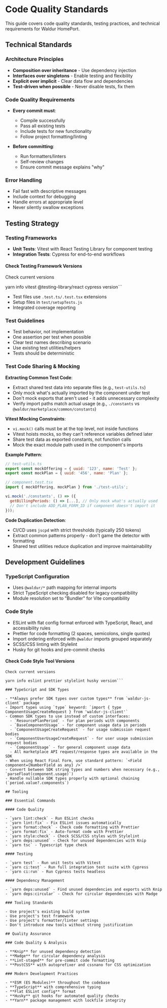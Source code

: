 <!-- EXTERNAL DOCUMENT
Source: https://code.opennodecloud.com/waldur/waldur-homeport.git
Branch: develop
Remote Path: docs//code-quality.md
Local Path: docs/developer-guide/ui
Last Sync: 2025-10-30T22:48:16.884776

WARNING: This file is automatically synchronized from the source repository.
DO NOT EDIT this file directly. Changes will be overwritten.
Edit the source at: https://code.opennodecloud.com/waldur/waldur-homeport.git/-/tree/develop/docs//code-quality.md
-->


# Code Quality Standards

This guide covers code quality standards, testing practices, and technical requirements for Waldur HomePort.

## Technical Standards

### Architecture Principles

- **Composition over inheritance** - Use dependency injection
- **Interfaces over singletons** - Enable testing and flexibility
- **Explicit over implicit** - Clear data flow and dependencies
- **Test-driven when possible** - Never disable tests, fix them

### Code Quality Requirements

- **Every commit must**:
  - Compile successfully
  - Pass all existing tests
  - Include tests for new functionality
  - Follow project formatting/linting

- **Before committing**:
  - Run formatters/linters
  - Self-review changes
  - Ensure commit message explains "why"

### Error Handling

- Fail fast with descriptive messages
- Include context for debugging
- Handle errors at appropriate level
- Never silently swallow exceptions

## Testing Strategy

### Testing Frameworks

- **Unit Tests**: Vitest with React Testing Library for component testing
- **Integration Tests**: Cypress for end-to-end workflows

#### Check Testing Framework Versions

Check current versions

yarn info vitest @testing-library/react cypress version```

- Test files use `.test.ts/.test.tsx` extensions
- Setup files in `test/setupTests.js`
- Integrated coverage reporting

### Test Guidelines

- Test behavior, not implementation
- One assertion per test when possible
- Clear test names describing scenario
- Use existing test utilities/helpers
- Tests should be deterministic

### Test Code Sharing & Mocking

**Extracting Common Test Code**:

- Extract shared test data into separate files (e.g., `test-utils.ts`)
- Only mock what's actually imported by the component under test
- Don't mock exports that aren't used - it adds unnecessary complexity
- Verify import paths match actual usage (e.g., `./constants` vs `@waldur/marketplace/common/constants`)

**Vitest Mocking Constraints**:

- `vi.mock()` calls must be at the top level, not inside functions
- Vitest hoists mocks, so they can't reference variables defined later
- Share test data as exported constants, not function calls
- Mock the exact module path used in the component's imports

**Example Pattern**:

```js
// test-utils.ts
export const mockOffering = { uuid: '123', name: 'Test' };
export const mockPlan = { uuid: '456', name: 'Plan' };

// component.test.tsx
import { mockOffering, mockPlan } from './test-utils';

vi.mock('./constants', () => ({
  getBillingPeriods: () => [...], // Only mock what's actually used
  // Don't include ADD_PLAN_FORM_ID if component doesn't import it
}));
```

**Code Duplication Detection**:

- CI/CD uses `jscpd` with strict thresholds (typically 250 tokens)
- Extract common patterns properly - don't game the detector with formatting
- Shared test utilities reduce duplication and improve maintainability

## Development Guidelines

### TypeScript Configuration

- Uses `@waldur/*` path mapping for internal imports
- Strict TypeScript checking disabled for legacy compatibility
- Module resolution set to "Bundler" for Vite compatibility

### Code Style

- ESLint with flat config format enforced with TypeScript, React, and accessibility rules
- Prettier for code formatting (2 spaces, semicolons, single quotes)
- Import ordering enforced with `@waldur` imports grouped separately
- SCSS/CSS linting with Stylelint
- Husky for git hooks and pre-commit checks

#### Check Code Style Tool Versions

```
Check current versions

yarn info eslint prettier stylelint husky version```

### TypeScript and SDK Types

- **Always prefer SDK types over custom types** from `waldur-js-client` package
- Import types using `type` keyword: `import { type ComponentUsageCreateRequest } from 'waldur-js-client'`
- Common SDK types to use instead of custom interfaces:
  - `ResourcePlanPeriod` - for plan periods with components
  - `BaseComponentUsage` - for component usage data in periods
  - `ComponentUsageCreateRequest` - for usage submission request bodies
  - `ComponentUserUsageCreateRequest` - for user usage submission request bodies
  - `ComponentUsage` - for general component usage data
  - All marketplace API request/response types are available in the SDK
- When using React Final Form, use standard pattern: `<Field component={NumberField as any} />`
- Convert between SDK string types and numbers when necessary (e.g., `parseFloat(component.usage)`)
- Handle nullable SDK types properly with optional chaining (`period.value?.components`)

## Tooling

### Essential Commands

#### Code Quality

- `yarn lint:check` - Run ESLint checks
- `yarn lint:fix` - Fix ESLint issues automatically
- `yarn format:check` - Check code formatting with Prettier
- `yarn format:fix` - Auto-format code with Prettier
- `yarn style:check` - Check SCSS/CSS styles with Stylelint
- `yarn deps:unused` - Check for unused dependencies with Knip
- `yarn tsc` - Typescript type check

#### Testing

- `yarn test` - Run unit tests with Vitest
- `yarn ci:test` - Run full integration test suite with Cypress
- `yarn ci:run` - Run Cypress tests headless

#### Dependency Management

- `yarn deps:unused` - Find unused dependencies and exports with Knip
- `yarn deps:circular` - Check for circular dependencies with Madge

### Tooling Standards

- Use project's existing build system
- Use project's test framework
- Use project's formatter/linter settings
- Don't introduce new tools without strong justification

## Quality Assurance

### Code Quality & Analysis

- **Knip** for unused dependency detection
- **Madge** for circular dependency analysis
- **Lint-staged** for pre-commit code formatting
- **PostCSS** with autoprefixer and cssnano for CSS optimization

### Modern Development Practices

- **ESM (ES Modules)** throughout the codebase
- **TypeScript** with comprehensive typing
- **Flat ESLint config** format
- **Husky** git hooks for automated quality checks
- **Yarn** package management with lockfile integrity
